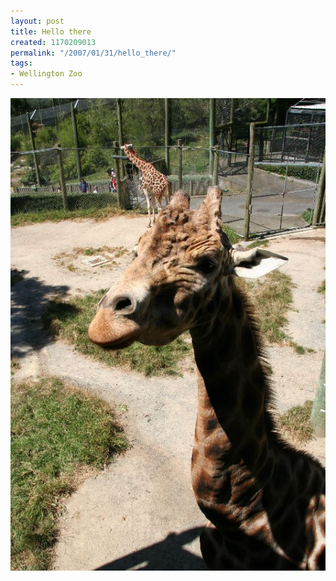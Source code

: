 ```yaml
---
layout: post
title: Hello there
created: 1170209013
permalink: "/2007/01/31/hello_there/"
tags:
- Wellington Zoo
---
```


<img src="/image/images/IMG_3357.JPG"/>

